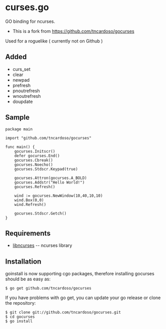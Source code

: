 curses.go
=============

GO binding for ncurses.

* This is a fork from https://github.com/tncardoso/gocurses

Used for a roguelike ( currently not on Github )

Added
-----

* curs_set
* clear
* newpad
* prefresh
* pnoutrefresh
* wnoutrefresh
* doupdate

Sample
-------
    package main

    import "github.com/tncardoso/gocurses"

    func main() {
        gocurses.Initscr()
        defer gocurses.End()
        gocurses.Cbreak()
        gocurses.Noecho()
        gocurses.Stdscr.Keypad(true)
        
        gocurses.Attron(gocurses.A_BOLD)
        gocurses.Addstr("Hello World!")
        gocurses.Refresh()

        wind := gocurses.NewWindow(10,40,10,10)
        wind.Box(0,0)
        wind.Refresh()
        
        gocurses.Stdscr.Getch()
    }

Requirements
-------

* [libncurses](http://ftp.gnu.org/pub/gnu/ncurses/) -- ncurses library

Installation
-------

goinstall is now supporting cgo packages, therefore installing gocurses
should be as easy as:

    $ go get github.com/tncardoso/gocurses

If you have problems with go get, you can update your go release or
clone the repository:

    $ git clone git://github.com/tncardoso/gocurses.git
    $ cd gocurses
    $ go install
